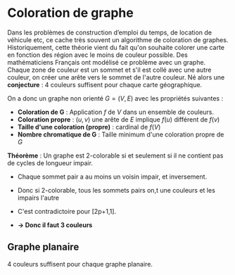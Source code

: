 # Coloration de graphe

Dans les problèmes de construction d’emploi du temps, de location de véhicule etc, ce cache très souvent un algorithme de coloration de graphes. Historiquement, cette théorie vient du fait qu'on souhaite colorer une carte en fonction des région avec le moins de couleur possible. Des mathématiciens Français ont modélisé ce problème avec un graphe. Chaque zone de couleur est un sommet et s'il est collé avec une autre couleur, on créer une arête vers le sommet de l'autre couleur. Né alors une **conjecture** : 4 couleurs suffisent pour chaque carte géographique.

On a donc un graphe non orienté $G=(V,E)$ avec les propriétés suivantes :

* **Coloration de G** : Application $f$ de $V$ dans un ensemble de couleurs.
* **Coloration propre** : $(u,v)$ une arête de $E$ implique $f(u)$ différent de $f(v)$
* **Taille d'une coloration (propre)** : cardinal de $f(V)$
* **Nombre chromatique de G** : Taille minimum d'une coloration propre de $G$

**Théorème** : Un graphe est 2-colorable si et seulement si il ne contient pas de cycles de longueur impair.

* Chaque sommet pair a au moins un voisin impair, et inversement. 
* Donc si 2-colorable, tous les sommets pairs on,t une couleurs et les impairs l'autre
* C'est contradictoire pour [2p+1,1].

* **-> Donc il faut 3 couleurs**

## Graphe planaire

4 couleurs suffisent pour chaque graphe planaire.
